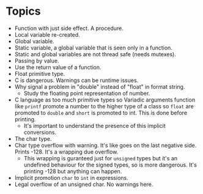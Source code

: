 # Topics

* Function with just side effect. A procedure.
* Local variable re-created.
* Global variable.
* Static variable, a global variable that is seen only in a function.
* Static and global variables are not thread safe (needs mutexes).
* Passing by value.
* Use the return value of a function.
* Float primitive type.
* C is dangerous. Warnings can be runtime issues.
* Why signal a problem in "double" instead of "float" in format string.
  * Study the floating point representation of number.
* C language as too much primitive types so Variadic arguments function like
`printf` promote a number to the higher type of a class so `float` are promoted
to `double` and `short` is promoted to int. This is done before printing.
  * It's important to understand the presence of this implicit conversions.
* The char type.
* Char type overflow with warning. It's like goes on the last negative side.
Prints -128. It's a wrapping due overflow.
  * This wrapping is guranteed just for `unsigned` types but it's an undefined behaviour
for the signed types, so is more dangerous. It's printing -128 but anything can happen.
* Implicit promotion `char` to `int` in expressions.
* Legal overflow of an unsigned char. No warnings here.
